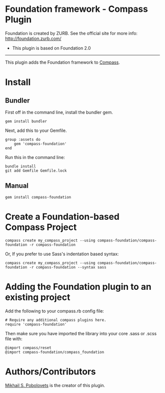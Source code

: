 Foundation framework - Compass Plugin
=====================================

Foundation is created by ZURB. See the official site for more info: <http://foundation.zurb.com/>

* This plugin is based on Foundation 2.0

---------

This plugin adds the Foundation framework to [Compass](http://compass-style.org/).

Install
=======

## Bundler

First off in the command line, install the bundler gem.
	
	gem install bundler

Next, add this to your Gemfile.

	group :assets do
		gem 'compass-foundation'
	end

Run this in the command line:

	bundle install
	git add Gemfile Gemfile.lock

## Manual

    gem install compass-foundation

Create a Foundation-based Compass Project
==================================

    compass create my_compass_project --using compass-foundation/compass-foundation -r compass-foundation

Or, If you prefer to use Sass's indentation based syntax:

    compass create my_compass_project --using compass-foundation/compass-foundation -r compass-foundation --syntax sass


Adding the Foundation plugin to an existing project
============================================

Add the following to your compass.rb config file:

    # Require any additional compass plugins here.
    require 'compass-foundation'
    
Then make sure you have imported the library into your core .sass or .scss file with:

    @import compass/reset
    @import compass-foundation/compass_foundation

Authors/Contributors
====================

[Mikhail S. Pobolovets](https://github.com/styx) is the creator of this plugin.